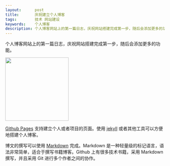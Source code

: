 ```yaml
---
layout:      post
title:       庆祝建立个人博客
tags:        技术 网站建设
keywords:    个人博客
description: 个人博客网站上的第一篇日志，庆祝网站搭建完成第一步，随后会添加更多的功能。
---
```


个人博客网站上的第一篇日志，庆祝网站搭建完成第一步，随后会添加更多的功能。

<img src="http://7xkk07.com1.z0.glb.clouddn.com/Garfield.jpg" width="200" height="200">

[Github Pages][] 支持建立个人或者项目的页面。使用 [jekyll][] 或者其他工具可以方便地搭建个人博客。

博文的撰写可以使用 [Markdown][] 完成。Markdown 是一种轻量级的标记语言，语法非常简单，适合于撰写书籍博客。Github 上有很多技术书籍，采用 Markdown 撰写，并且采用 Git 进行多个作者之间的协作。



[Github Pages]: https://pages.github.com/
[jekyll]: http://jekyllrb.com/
[Markdown]: http://zh.wikipedia.org/wiki/Markdown